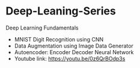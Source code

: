 # Deep-Leaning-Series
Deep Learning Fundamentals 
- MNIST Digit Recognition using CNN
- Data Augmentation using Image Data Generator
- Autoencoder: Encoder Decoder Neural Network
- Youtube link: https://youtu.be/0z6QrBOdp3s
